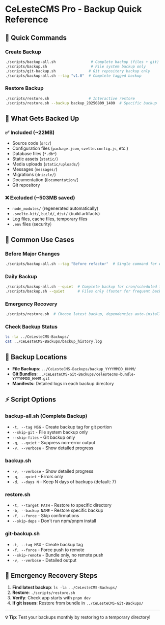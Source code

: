# CeLesteCMS Pro - Backup Quick Reference

## 🚀 Quick Commands

### Create Backup
```bash
./scripts/backup-all.sh                # Complete backup (files + git)
./scripts/backup.sh                    # File system backup only
./scripts/git-backup.sh               # Git repository backup only
./scripts/backup-all.sh --tag "v1.0"  # Complete tagged backup
```

### Restore Backup
```bash
./scripts/restore.sh                  # Interactive restore
./scripts/restore.sh --backup backup_20250809_1400  # Specific backup
```

## 📁 What Gets Backed Up

### ✅ **Included** (~22MB)
- Source code (`src/`)  
- Configuration files (`package.json`, `svelte.config.js`, etc.)
- Database files (`*.db*`)
- Static assets (`static/`)
- Media uploads (`static/uploads/`)
- Messages (`messages/`)
- Migrations (`drizzle/`)
- Documentation (`Documentation/`)
- Git repository

### ❌ **Excluded** (~503MB saved)
- `node_modules/` (regenerated automatically)
- `.svelte-kit/`, `build/`, `dist/` (build artifacts)
- Log files, cache files, temporary files
- `.env` files (security)

## 🔧 Common Use Cases

### Before Major Changes
```bash
./scripts/backup-all.sh --tag "Before refactor"  # Single command for everything
```

### Daily Backup  
```bash
./scripts/backup-all.sh --quiet  # Complete backup for cron/scheduled task
./scripts/backup.sh --quiet      # Files only (faster for frequent backups)
```

### Emergency Recovery
```bash
./scripts/restore.sh  # Choose latest backup, dependencies auto-installed
```

### Check Backup Status
```bash
ls -la ../CeLesteCMS-Backups/
cat ../CeLesteCMS-Backups/backup_history.log
```

## 📍 Backup Locations

- **File Backups**: `../CeLesteCMS-Backups/backup_YYYYMMDD_HHMM/`
- **Git Bundles**: `../CeLesteCMS-Git-Backups/celestecms-bundle-YYYYMMDD_HHMM.git`
- **Manifests**: Detailed logs in each backup directory

## ⚡ Script Options

### backup-all.sh (Complete Backup)
- `-t, --tag MSG` - Create backup tag for git portion  
- `--skip-git` - File system backup only
- `--skip-files` - Git backup only
- `-q, --quiet` - Suppress non-error output
- `-v, --verbose` - Show detailed progress

### backup.sh
- `-v, --verbose` - Show detailed progress
- `-q, --quiet` - Errors only
- `-d, --days N` - Keep N days of backups (default: 7)

### restore.sh  
- `-t, --target PATH` - Restore to specific directory
- `-b, --backup NAME` - Restore specific backup
- `-f, --force` - Skip confirmations
- `--skip-deps` - Don't run npm/pnpm install

### git-backup.sh
- `-t, --tag MSG` - Create backup tag
- `-f, --force` - Force push to remote  
- `--skip-remote` - Bundle only, no remote push
- `-v, --verbose` - Detailed output

## 🚨 Emergency Recovery Steps

1. **Find latest backup**: `ls -la ../CeLesteCMS-Backups/`
2. **Restore**: `./scripts/restore.sh`
3. **Verify**: Check app starts with `pnpm dev`
4. **If git issues**: Restore from bundle in `../CeLesteCMS-Git-Backups/`

---
**💡 Tip**: Test your backups monthly by restoring to a temporary directory!